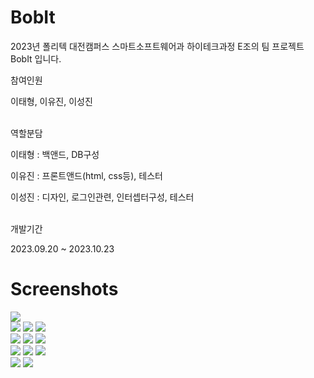 # BobIt
2023년 폴리텍 대전캠퍼스 스마트소프트웨어과 하이테크과정 E조의 팀 프로젝트 BobIt 입니다.<br/>

참여인원<br/>

이태형, 이유진, 이성진<br/>
<br/>

역할분담<br/>

이태형 : 백앤드, DB구성<br/>

이유진 : 프론트앤드(html, css등), 테스터<br/>

이성진 : 디자인, 로그인관련, 인터셉터구성, 테스터<br/>
<br/>

개발기간<br/>

2023.09.20 ~ 2023.10.23

Screenshots<br/>
===========

<div>
  <img src="https://user-images.githubusercontent.com/127908405/277640202-ce65547f-ee30-4895-8e02-ca94cce2bc70.png">
</div>

<div>
  <img src="https://user-images.githubusercontent.com/127908405/277640210-af3276c5-8d07-4224-8732-47402aade8bb.png">
  <img src="https://user-images.githubusercontent.com/127908405/277640216-564d95c9-96c1-4477-b96c-5898cb7ceb2e.png">
  <img src="https://user-images.githubusercontent.com/127908405/277640223-9285ab29-140a-416c-baca-f6f4b113afe1.png">

<div>
  <img src="https://user-images.githubusercontent.com/127908405/277640234-827e5dca-4bca-4e0b-b3a7-f81a21f95f7a.png">
  <img src="https://user-images.githubusercontent.com/127908405/277640238-67f400e0-0b2c-42e7-94c6-23dadaff01ec.png">
  <img src="https://user-images.githubusercontent.com/127908405/277640246-3014df85-ac3a-48cb-899b-5b3e9c1b980d.png">
</div>

<div>
  <img src="https://user-images.githubusercontent.com/127908405/277640258-8cd62caf-c742-4831-bee6-cd8e61cb1d80.png">
  <img src="https://user-images.githubusercontent.com/127908405/277640263-78a820d8-6630-4c70-a3dd-4ec34de18bf3.png">
  <img src="https://user-images.githubusercontent.com/127908405/277640268-1035e169-3e09-4f29-8871-220f8dc76ae6.png">
</div>

<div>
  <img src="https://user-images.githubusercontent.com/127908405/277640280-4633a0d2-0f43-474c-b7db-2996f3512f33.png">
  <img src="https://user-images.githubusercontent.com/127908405/277640283-7188ee27-d0de-413a-a007-9f8caaae068e.png">
</div>
